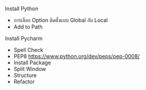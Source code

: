 Install Python 
- การเลือก Option ติดตั้งแบบ Global กับ Local 
- Add to Path

Install Pycharm 
- Spell Check 
- PEP8 https://www.python.org/dev/peps/pep-0008/
- Install Package 
- Split Window
- Structure
- Refactor